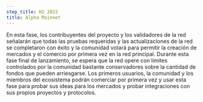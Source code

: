 ```yaml
---
step_title: H2 2022
title: Alpha Mainnet
---
```


En esta fase, los contribuyentes del proyecto y los validadores de la red señalarán que todas las pruebas requeridas y las actualizaciones de la red se completaron con éxito y la comunidad votará para permitir la creación de mercados y el comercio por primera vez en la red principal. Durante esta fase final de lanzamiento, se espera que la red opere con límites controlados por la comunidad bastante conservadores sobre la cantidad de fondos que pueden arriesgarse. Los primeros usuarios, la comunidad y los miembros del ecosistema podrán comerciar por primera vez y usar esta fase para probar sus ideas para los mercados y probar integraciones con sus propios proyectos y protocolos.
